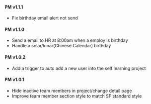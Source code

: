 #### PM v1.1.1
  - Fix birthday email alert not send

#### PM v1.1.0
  - Send a email to HR at 8:00am when a employ is birthday
  - Handle a solar/lunar(Chinese Calendar) birthday

#### PM v1.0.2
  - Add a trigger to auto add a new user into the self learning project

#### PM v1.0.1
  - Hide inactive team members in project/change detail page
  - Improve team member section style to match SF standard style